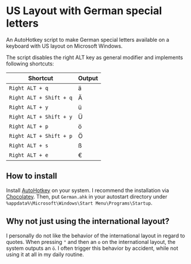 # US Layout with German special letters
An AutoHotkey script to make German special letters available on a keyboard with US layout on Microsoft Windows.

The script disables the right ALT key as general modifier and implements following shortcuts:

| Shortcut                | Output |
|-------------------------|--------|
| `Right ALT + q`         | ä      |
| `Right ALT + Shift + q` | Ä      |
| `Right ALT + y`         | ü      |
| `Right ALT + Shift + y` | Ü      |
| `Right ALT + p`         | ö      |
| `Right ALT + Shift + p` | Ö      |
| `Right ALT + s`         | ß      |
| `Right ALT + e`         | €      |

## How to install
Install [AutoHotkey](https://www.autohotkey.com) on your system. I recommend the installation via [Chocolatey](https://community.chocolatey.org/packages/autohotkey). Then, put `German.ahk` in your autostart directory under `%appdata%\Microsoft\Windows\Start Menu\Programs\Startup`.

## Why not just using the international layout?
I personally do not like the behavior of the international layout in regard to quotes. When pressing `"` and then an `o` on the international layout, the system outputs an `ö`. I often trigger this behavior by accident, while not using it at all in my daily routine.
